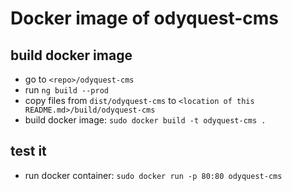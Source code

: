 # Docker image of odyquest-cms

## build docker image
* go to `<repo>/odyquest-cms`
* run `ng build --prod`
* copy files from `dist/odyquest-cms` to `<location of this README.md>/build/odyquest-cms`
* build docker image: `sudo docker build -t odyquest-cms .`

## test it
* run docker container: `sudo docker run -p 80:80 odyquest-cms`
